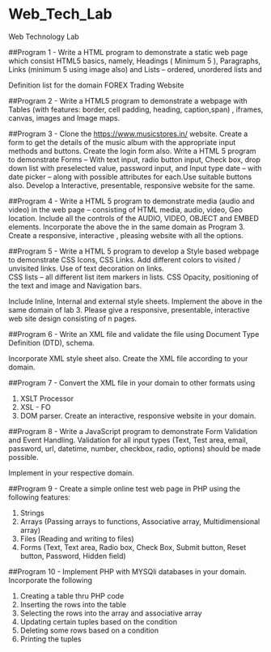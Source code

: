 # Web_Tech_Lab
Web Technology Lab 

##Program 1 - Write a HTML program to demonstrate a static web page which consist HTML5 basics,
namely, Headings ( Minimum 5 ), Paragraphs, Links (minimum 5 using image also)  and Lists – ordered, unordered lists and

Definition list for the domain FOREX Trading Website

##Program 2 - Write a HTML5 program to demonstrate a webpage with 
Tables (with features: border,
cell padding, heading, caption,span) , 
iframes, canvas, images and Image maps.

##Program 3 - Clone the https://www.musicstores.in/ website.
Create a form to get the details of the music album with the appropriate input methods and buttons. Create the login form also.
Write a HTML 5 program to demonstrate Forms – With text input, radio button input,
Check box, drop down list with preselected value, password input, and Input
type date – with date picker – along with possible attributes for each.Use suitable buttons also.
Develop a Interactive, presentable, responsive website for the same.

##Program 4 - Write a HTML 5 program to demonstrate media (audio and video) in the web page –
consisting of HTML media, audio, video, Geo location.
Include all the controls of the AUDIO, VIDEO, OBJECT and EMBED elements.
Incorporate the above the in the same domain as Program 3.
Create a responsive, interactive , pleasing website with all the options.

##Program 5 - Write a HTML 5 program to develop a Style based webpage to demonstrate CSS Icons, CSS Links.
Add different colors to visited / unvisited links.
Use of text decoration on links.  
CSS lists – all different list item markers in lists. 
CSS Opacity, positioning of the text and image and
Navigation bars.

Include Inline, Internal and external style sheets.
Implement the above in the same domain of lab 3.
Please give a responsive, presentable, interactive web site design consisting of n pages.

##Program 6 - Write an XML file and validate the file using Document Type Definition (DTD), schema.

Incorporate XML style sheet also.
Create the XML file according to your domain.

##Program 7 - Convert the XML file in your domain to other formats using
1. XSLT Processor
2. XSL - FO
2. DOM parser. 
Create  an interactive, responsive website in your domain.

##Program 8 - Write a JavaScript program to demonstrate Form
Validation and Event Handling.
Validation for all input types (Text, Test area, email, password, url, datetime, number, checkbox, radio, options) should be made possible.

Implement in your respective domain.

##Program 9 - Create a simple online test web page in PHP
using the following features:
1. Strings
2. Arrays (Passing arrays to functions, Associative array, Multidimensional array)
3. Files (Reading and writing to files)
4. Forms  (Text, Text area, Radio box, Check Box, Submit button, Reset button, Password, Hidden field)

##Program 10 - Implement PHP with MYSQli databases in your domain.
Incorporate the following
1. Creating a table thru PHP code
2. Inserting the rows into the table
3. Selecting the rows into the array and associative array
4. Updating certain tuples based on the condition
5. Deleting some rows based on a condition
4. Printing the tuples

